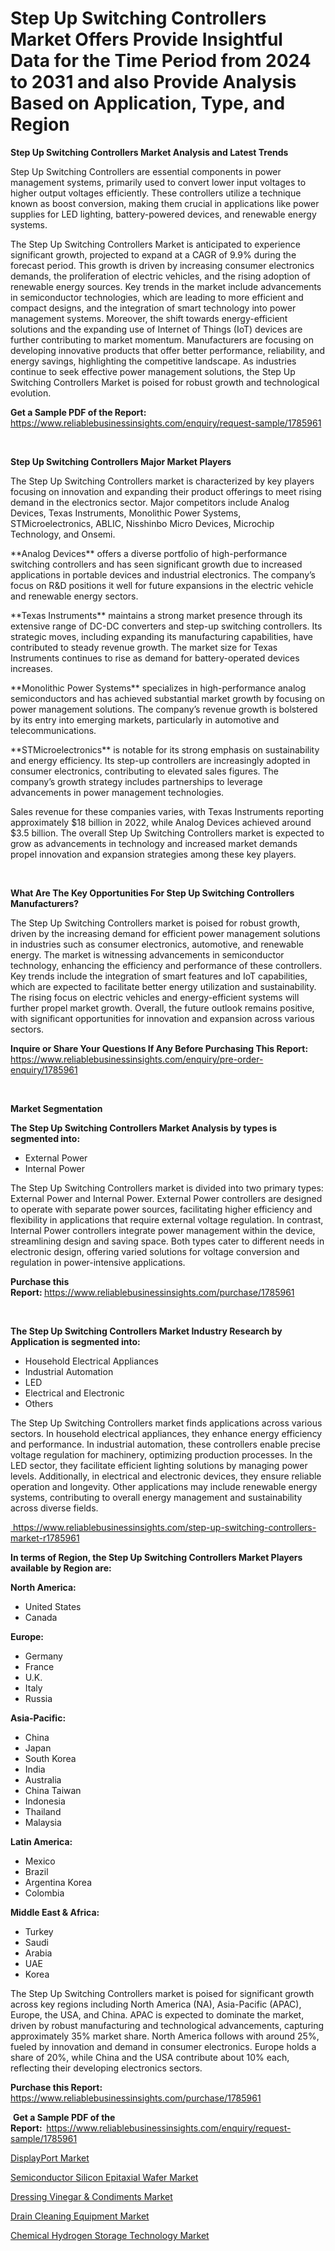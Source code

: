 <p><h1>Step Up Switching Controllers Market Offers Provide Insightful Data for the Time Period from 2024 to 2031 and also Provide Analysis Based on Application, Type, and Region</h1></p><p><strong>Step Up Switching Controllers Market Analysis and Latest Trends</strong></p>
<p><p>Step Up Switching Controllers are essential components in power management systems, primarily used to convert lower input voltages to higher output voltages efficiently. These controllers utilize a technique known as boost conversion, making them crucial in applications like power supplies for LED lighting, battery-powered devices, and renewable energy systems.</p><p>The Step Up Switching Controllers Market is anticipated to experience significant growth, projected to expand at a CAGR of 9.9% during the forecast period. This growth is driven by increasing consumer electronics demands, the proliferation of electric vehicles, and the rising adoption of renewable energy sources. Key trends in the market include advancements in semiconductor technologies, which are leading to more efficient and compact designs, and the integration of smart technology into power management systems. Moreover, the shift towards energy-efficient solutions and the expanding use of Internet of Things (IoT) devices are further contributing to market momentum. Manufacturers are focusing on developing innovative products that offer better performance, reliability, and energy savings, highlighting the competitive landscape. As industries continue to seek effective power management solutions, the Step Up Switching Controllers Market is poised for robust growth and technological evolution.</p></p>
<p><strong>Get a Sample PDF of the Report:&nbsp;</strong> <a href="https://www.reliablebusinessinsights.com/enquiry/request-sample/1785961?utm_campaign=41&utm_medium=2&utm_source=Github&utm_content=ia&utm_term=19122024&utm_id=step-up-switching-controllers">https://www.reliablebusinessinsights.com/enquiry/request-sample/1785961</a></p>
<p>&nbsp;</p>
<p><strong>Step Up Switching Controllers Major Market Players</strong></p>
<p><p>The Step Up Switching Controllers market is characterized by key players focusing on innovation and expanding their product offerings to meet rising demand in the electronics sector. Major competitors include Analog Devices, Texas Instruments, Monolithic Power Systems, STMicroelectronics, ABLIC, Nisshinbo Micro Devices, Microchip Technology, and Onsemi.</p><p>**Analog Devices** offers a diverse portfolio of high-performance switching controllers and has seen significant growth due to increased applications in portable devices and industrial electronics. The company’s focus on R&D positions it well for future expansions in the electric vehicle and renewable energy sectors.</p><p>**Texas Instruments** maintains a strong market presence through its extensive range of DC-DC converters and step-up switching controllers. Its strategic moves, including expanding its manufacturing capabilities, have contributed to steady revenue growth. The market size for Texas Instruments continues to rise as demand for battery-operated devices increases.</p><p>**Monolithic Power Systems** specializes in high-performance analog semiconductors and has achieved substantial market growth by focusing on power management solutions. The company’s revenue growth is bolstered by its entry into emerging markets, particularly in automotive and telecommunications.</p><p>**STMicroelectronics** is notable for its strong emphasis on sustainability and energy efficiency. Its step-up controllers are increasingly adopted in consumer electronics, contributing to elevated sales figures. The company’s growth strategy includes partnerships to leverage advancements in power management technologies.</p><p>Sales revenue for these companies varies, with Texas Instruments reporting approximately $18 billion in 2022, while Analog Devices achieved around $3.5 billion. The overall Step Up Switching Controllers market is expected to grow as advancements in technology and increased market demands propel innovation and expansion strategies among these key players.</p></p>
<p>&nbsp;</p>
<p><strong>What Are The Key Opportunities For Step Up Switching Controllers Manufacturers?</strong></p>
<p><p>The Step Up Switching Controllers market is poised for robust growth, driven by the increasing demand for efficient power management solutions in industries such as consumer electronics, automotive, and renewable energy. The market is witnessing advancements in semiconductor technology, enhancing the efficiency and performance of these controllers. Key trends include the integration of smart features and IoT capabilities, which are expected to facilitate better energy utilization and sustainability. The rising focus on electric vehicles and energy-efficient systems will further propel market growth. Overall, the future outlook remains positive, with significant opportunities for innovation and expansion across various sectors.</p></p>
<p><strong>Inquire or Share Your Questions If Any Before Purchasing This Report:</strong> <a href="https://www.reliablebusinessinsights.com/enquiry/pre-order-enquiry/1785961?utm_campaign=41&utm_medium=2&utm_source=Github&utm_content=ia&utm_term=19122024&utm_id=step-up-switching-controllers">https://www.reliablebusinessinsights.com/enquiry/pre-order-enquiry/1785961</a></p>
<p>&nbsp;</p>
<p><strong>Market Segmentation</strong></p>
<p><strong>The Step Up Switching Controllers Market Analysis by types is segmented into:</strong></p>
<p><ul><li>External Power</li><li>Internal Power</li></ul></p>
<p><p>The Step Up Switching Controllers market is divided into two primary types: External Power and Internal Power. External Power controllers are designed to operate with separate power sources, facilitating higher efficiency and flexibility in applications that require external voltage regulation. In contrast, Internal Power controllers integrate power management within the device, streamlining design and saving space. Both types cater to different needs in electronic design, offering varied solutions for voltage conversion and regulation in power-intensive applications.</p></p>
<p><strong>Purchase this Report:&nbsp;</strong><a href="https://www.reliablebusinessinsights.com/purchase/1785961?utm_campaign=41&utm_medium=2&utm_source=Github&utm_content=ia&utm_term=19122024&utm_id=step-up-switching-controllers">https://www.reliablebusinessinsights.com/purchase/1785961</a></p>
<p>&nbsp;</p>
<p><strong>The Step Up Switching Controllers Market Industry Research by Application is segmented into:</strong></p>
<p><ul><li>Household Electrical Appliances</li><li>Industrial Automation</li><li>LED</li><li>Electrical and Electronic</li><li>Others</li></ul></p>
<p><p>The Step Up Switching Controllers market finds applications across various sectors. In household electrical appliances, they enhance energy efficiency and performance. In industrial automation, these controllers enable precise voltage regulation for machinery, optimizing production processes. In the LED sector, they facilitate efficient lighting solutions by managing power levels. Additionally, in electrical and electronic devices, they ensure reliable operation and longevity. Other applications may include renewable energy systems, contributing to overall energy management and sustainability across diverse fields.</p></p>
<p><a href="https://www.reliablebusinessinsights.com/step-up-switching-controllers-market-r1785961?utm_campaign=41&utm_medium=2&utm_source=Github&utm_content=ia&utm_term=19122024&utm_id=step-up-switching-controllers">&nbsp;https://www.reliablebusinessinsights.com/step-up-switching-controllers-market-r1785961</a></p>
<p><strong>In terms of Region, the Step Up Switching Controllers Market Players available by Region are:</strong></p>
<p>
    <p> <strong> North America: </strong>
        <ul>
            <li>United States</li>
            <li>Canada</li>
        </ul>
        </p> 
    <p> <strong> Europe: </strong>
        <ul>
            <li>Germany</li>
            <li>France</li>
            <li>U.K.</li>
            <li>Italy</li>
            <li>Russia</li>
        </ul>
        </p> 
    <p> <strong> Asia-Pacific: </strong>
        <ul>
            <li>China</li>
            <li>Japan</li>
            <li>South Korea</li>
            <li>India</li>
            <li>Australia</li>
            <li>China Taiwan</li>
            <li>Indonesia</li>
            <li>Thailand</li>
            <li>Malaysia</li>
        </ul>
        </p> 
    <p> <strong> Latin America: </strong>
        <ul>
            <li>Mexico</li>
            <li>Brazil</li>
            <li>Argentina Korea</li>
            <li>Colombia</li>
        </ul>
        </p> 
    <p> <strong> Middle East & Africa: </strong>
        <ul>
            <li>Turkey</li>
            <li>Saudi</li>
            <li>Arabia</li>
            <li>UAE</li>
            <li>Korea</li>
        </ul>
    </p>
    </p>
<p><p>The Step Up Switching Controllers market is poised for significant growth across key regions including North America (NA), Asia-Pacific (APAC), Europe, the USA, and China. APAC is expected to dominate the market, driven by robust manufacturing and technological advancements, capturing approximately 35% market share. North America follows with around 25%, fueled by innovation and demand in consumer electronics. Europe holds a share of 20%, while China and the USA contribute about 10% each, reflecting their developing electronics sectors.</p></p>
<p><strong>Purchase this Report: </strong><a href="https://www.reliablebusinessinsights.com/purchase/1785961?utm_campaign=41&utm_medium=2&utm_source=Github&utm_content=ia&utm_term=19122024&utm_id=step-up-switching-controllers">https://www.reliablebusinessinsights.com/purchase/1785961</a></p>
<p>&nbsp;<strong>Get a Sample PDF of the Report:&nbsp;&nbsp;</strong><a href="https://www.reliablebusinessinsights.com/enquiry/request-sample/1785961?utm_campaign=41&utm_medium=2&utm_source=Github&utm_content=ia&utm_term=19122024&utm_id=step-up-switching-controllers">https://www.reliablebusinessinsights.com/enquiry/request-sample/1785961</a></p>
<p><strong></strong></p>
<p><p><a href="https://www.linkedin.com/pulse/displayport-market-report-in-depth-trends-insights-projected-vjmqe?utm_campaign=41&utm_medium=2&utm_source=Github&utm_content=ia&utm_term=19122024&utm_id=step-up-switching-controllers">DisplayPort Market</a></p><p><a href="https://github.com/mauripalmi/Market-Research-Report-List-5/blob/main/semiconductor-silicon-epitaxial-wafer-market.md?utm_campaign=41&utm_medium=2&utm_source=Github&utm_content=ia&utm_term=19122024&utm_id=step-up-switching-controllers">Semiconductor Silicon Epitaxial Wafer Market</a></p><p><a href="https://www.linkedin.com/pulse/dressing-vinegar-condiments-market-segmentation-geographical-karmc?utm_campaign=41&utm_medium=2&utm_source=Github&utm_content=ia&utm_term=19122024&utm_id=step-up-switching-controllers">Dressing Vinegar & Condiments Market</a></p><p><a href="https://www.linkedin.com/pulse/key-trends-growth-drivers-drain-cleaning-equipment-market-striking-zxcuf?utm_campaign=41&utm_medium=2&utm_source=Github&utm_content=ia&utm_term=19122024&utm_id=step-up-switching-controllers">Drain Cleaning Equipment Market</a></p><p><a href="https://github.com/sca704osol/Market-Research-Report-List-1/blob/main/chemical-hydrogen-storage-technology-market.md?utm_campaign=41&utm_medium=2&utm_source=Github&utm_content=ia&utm_term=19122024&utm_id=step-up-switching-controllers">Chemical Hydrogen Storage Technology Market</a></p></p>